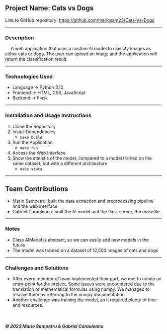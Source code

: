 ## Project Name: Cats vs Dogs
Link to GitHub repository: https://github.com/mariosam23/Cats-Vs-Dogs

---

### Description
&emsp; A web application that uses a custom AI model to classify images as either cats or dogs.
The user can upload an image and the application will return the classification result.


---

### Technologies Used
- Language → Python 3.12
- Frontend → HTML, CSS, JavaScript
- Backend → Flask

---

### Installation and Usage Instructions
1. Clone the Repository
2. Install Dependencies
   - `make build`
3. Run the Application
    - `make run`
4. Access the Web Interface
5. Show the statistis of the model, compared to a model trained on the same dataset, but with a different architecture
   - `make stats`

---

## Team Contributions
- Mario Sampetru: built the data extraction and preprocessing pipeline and the web interface
- Gabriel Carauleanu: built the AI model and the flask server, the makefile

---

### Notes
- Class AIModel is abstract, so we can easily add new models in the future
- The model was trained on a dataset of 12,500 images of cats and dogs

---

### Challenges and Solutions
- After every member of team implemented their part, we met to create an entry-point
for the project. Some issues were encountered due to the translation of mathematical
formulas using numpy. We managed to resolve them by referring to the numpy documentation.
- Another challenge was training the model, as it required plenty of time and resources.
<br>

<h5> &copy; 2023 Mario Sampetru & Gabriel Carauleanu </h5>
